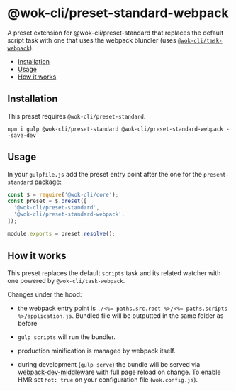 # @wok-cli/preset-standard-webpack

A preset extension for @wok-cli/preset-standard that replaces the default script task with one that uses the webpack blundler (uses [`@wok-cli/task-webpack`](/packages/task-webpack/)).

<!-- TOC -->

- [Installation](#installation)
- [Usage](#usage)
- [How it works](#how-it-works)

<!-- /TOC -->

## Installation

This preset requires `@wok-cli/preset-standard`.

```
npm i gulp @wok-cli/preset-standard @wok-cli/preset-standard-webpack --save-dev
```

## Usage

In your `gulpfile.js` add the preset entry point after the one for the `present-standard` package:

```js
const $ = require('@wok-cli/core');
const preset = $.preset([
  '@wok-cli/preset-standard',
  '@wok-cli/preset-standard-webpack',
]);

module.exports = preset.resolve();
```

## How it works

This preset replaces the default `scripts` task and its related watcher with one powered by `@wok-cli/task-webpack`.

Changes under the hood:

- the webpack entry point is `./<%= paths.src.root %>/<%= paths.scripts %>/application.js`. Bundled file will be outputted in the same folder as before

- `gulp scripts` will run the bundler.
- production minification is managed by webpack itself.
- during development (`gulp serve`) the bundle will be served via [webpack-dev-middleware](https://github.com/webpack/webpack-dev-middleware) with full page reload on change. To enable HMR set `hot: true` on your configuration file (`wok.config.js`).
